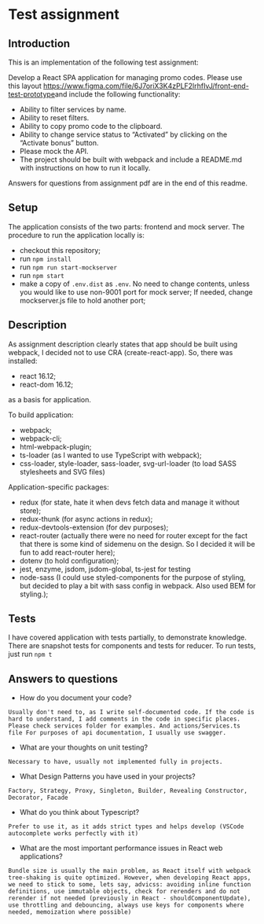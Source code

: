 # Test assignment
## Introduction

This is an implementation of the following test assignment:

Develop a React SPA application for managing promo codes.
Please use this layout https://www.figma.com/file/6J7oriX3K4zPLF2lrhfIvJ/front-end-test-prototype​ and include the following functionality:

- Ability to filter services by name.
- Ability to reset filters.
- Ability to copy promo code to the clipboard.
- Ability to change service status to “Activated” by clicking on the “Activate bonus” button.
- Please mock the API.
- The project should be built with webpack and include a README.md with instructions on how to run it locally.


Answers for questions from assignment pdf are in the end of this readme.

## Setup

The application consists of the two parts: frontend and mock server.
The procedure to run the application locally is:

- checkout this repository;
- run ``npm install``
- run ``npm run start-mockserver``
- run ``npm start``
- make a copy of ``.env.dist`` as ``.env``. No need to change contents, unless you would like to use non-9001 port for mock server; If needed, change mockserver.js file to hold another port;

## Description

As assignment description clearly states that app should be built using webpack, I decided not to use CRA (create-react-app).
So, there was installed:

- react 16.12;
- react-dom 16.12;

as a basis for application.

To build application:

- webpack;
- webpack-cli;
- html-webpack-plugin;
- ts-loader (as I wanted to use TypeScript with webpack);
- css-loader, style-loader, sass-loader, svg-url-loader (to load SASS stylesheets and SVG files)

Application-specific packages:

- redux (for state, hate it when devs fetch data and manage it without store);
- redux-thunk (for async actions in redux);
- redux-devtools-extension (for dev purposes);
- react-router (actually there were no need for router except for the fact that there is some kind of sidemenu on the design. So I decided it will be fun to add react-router here);
- dotenv (to hold configuration);
- jest, enzyme, jsdom, jsdom-global, ts-jest for testing
- node-sass (I could use styled-components for the purpose of styling, but decided to play a bit with sass config in webpack. 
Also used BEM for styling.);


## Tests

I have covered application with tests partially, to demonstrate knowledge.
There are snapshot tests for components and tests for reducer.
To run tests, just run ``npm t``

## Answers to questions

- How do you document your code?

``Usually don't need to, as I write self-documented code. If the code is hard to understand, I add comments in the code in specific places. Please check services folder for examples. And actions/Services.ts file For purposes of api documentation, I usually use swagger.``

- What are your thoughts on unit testing?

``Necessary to have, usually not implemented fully in projects.``

- What Design Patterns you have used in your projects?

``Factory, Strategy, Proxy, Singleton, Builder, Revealing Constructor, Decorator, Facade``

- What do you think about Typescript?

``Prefer to use it, as it adds strict types and helps develop (VSCode autocomplete works perfectly with it)``

- What are the most important performance issues in React web applications?

``Bundle size is usually the main problem, as React itself with webpack tree-shaking is quite optimized. However, when developing React apps, we need to stick to some, lets say, advicss: avoiding inline function definitions, use immutable objects, check for rerenders and do not rerender if not needed (previously in React - shouldComponentUpdate), use throttling and debouncing, always use keys for components where needed, memoization where possible)``


